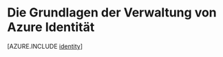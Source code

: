 <properties
    pageTitle="Azure Identität | Microsoft Azure"
    description="Informationen Sie zur Verwendung von Azure Active Directory."
    services="active-directory"
    documentationCenter=".net"
    authors="curtand"
    manager="femila"
    editor=""/>

<tags
    ms.service="active-directory"
    ms.workload="identity"
    ms.tgt_pltfrm="na"
    ms.devlang="na"
    ms.topic="article"
    ms.date="10/04/2016"
    ms.author="curtand"/>


# <a name="the-fundamentals-of-azure-identity-management"></a>Die Grundlagen der Verwaltung von Azure Identität





[AZURE.INCLUDE [identity](../../includes/identity.md)]

